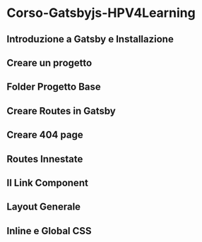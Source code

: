 
# Corso-Gatsbyjs-HPV4Learning

## Introduzione a Gatsby e Installazione


## Creare un progetto

## Folder Progetto Base

## Creare Routes in Gatsby

## Creare 404 page

## Routes Innestate

## Il Link Component

## Layout Generale

## Inline e Global CSS